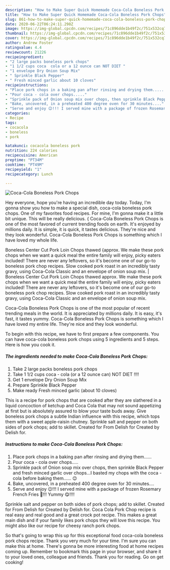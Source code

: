 ```yaml
---
description: "How to Make Super Quick Homemade Coca-Cola Boneless Pork Chops"
title: "How to Make Super Quick Homemade Coca-Cola Boneless Pork Chops"
slug: 861-how-to-make-super-quick-homemade-coca-cola-boneless-pork-chops
date: 2020-06-22T06:24:11.298Z
image: https://img-global.cpcdn.com/recipes/71c896dde1b49f2c/751x532cq70/coca-cola-boneless-pork-chops-recipe-main-photo.jpg
thumbnail: https://img-global.cpcdn.com/recipes/71c896dde1b49f2c/751x532cq70/coca-cola-boneless-pork-chops-recipe-main-photo.jpg
cover: https://img-global.cpcdn.com/recipes/71c896dde1b49f2c/751x532cq70/coca-cola-boneless-pork-chops-recipe-main-photo.jpg
author: Andrew Foster
ratingvalue: 4.4
reviewcount: 21226
recipeingredient:
- "2 large packs boneless pork chops"
- "1 1/2 cups coca  cola or a 12 ounce can NOT DIET "
- "1 envelope Dry Onion Soup Mix"
- " Sprinkle Black Pepper"
- " Fresh minced garlic about 10 cloves"
recipeinstructions:
- "Place pork chops in a baking pan after rinsing and drying them......"
- "Pour coca - cola over chops....."
- "Sprinkle pack of Onion soup mix over chops, then sprinkle Black Pepper and fresh minced garlic over chops...I basted my chops with the coca - cola before baking them...... 😉"
- "Bake, uncovered, in a preheated 400 degree oven for 30 minutes...."
- "Serve and enjoy 😉!!! I served mine with a package of frozen Rosemary French Fries 🍟!!! Yummy 😋!!!!"
categories:
- Recipe
tags:
- cocacola
- boneless
- pork

katakunci: cocacola boneless pork 
nutrition: 224 calories
recipecuisine: American
preptime: "PT34M"
cooktime: "PT49M"
recipeyield: "1"
recipecategory: Lunch

---
```



![Coca-Cola Boneless Pork Chops](https://img-global.cpcdn.com/recipes/71c896dde1b49f2c/751x532cq70/coca-cola-boneless-pork-chops-recipe-main-photo.jpg)

Hey everyone, hope you're having an incredible day today. Today, I'm gonna show you how to make a special dish, coca-cola boneless pork chops. One of my favorites food recipes. For mine, I'm gonna make it a little bit unique. This will be really delicious.
{
Coca-Cola Boneless Pork Chops is one of the most favored of current trending foods on earth. It's enjoyed by millions daily. It is simple, it is quick, it tastes delicious. They're nice and they look wonderful. Coca-Cola Boneless Pork Chops is something which I have loved my whole life.

Boneless Center Cut Pork Loin Chops thawed {approx. We make these pork chops when we want a quick meal the entire family will enjoy, picky eaters included! There are never any leftovers, so it&#39;s become one of our go-to boneless pork chop recipes. Slow cooked pork roast in an incredibly tasty gravy, using Coca-Cola Classic and an envelope of onion soup mix.
|
Boneless Center Cut Pork Loin Chops thawed approx. We make these pork chops when we want a quick meal the entire family will enjoy, picky eaters included! There are never any leftovers, so it&#39;s become one of our go-to boneless pork chop recipes. Slow cooked pork roast in an incredibly tasty gravy, using Coca-Cola Classic and an envelope of onion soup mix.

Coca-Cola Boneless Pork Chops is one of the most popular of recent trending meals in the world. It is appreciated by millions daily. It is easy, it's fast, it tastes yummy. Coca-Cola Boneless Pork Chops is something which I have loved my entire life. They're nice and they look wonderful.


To begin with this recipe, we have to first prepare a few components. You can have coca-cola boneless pork chops using 5 ingredients and 5 steps. Here is how you cook it.

<!--inarticleads1-->

##### The ingredients needed to make Coca-Cola Boneless Pork Chops:

1. Take 2 large packs boneless pork chops
1. Take 1 1/2 cups coca - cola (or a 12 ounce can) NOT DIET !!!!
1. Get 1 envelope Dry Onion Soup Mix
1. Prepare  Sprinkle Black Pepper
1. Make ready  Fresh minced garlic (about 10 cloves)


This is a recipe for pork chops that are cooked after they are slathered in a liquid concoction of ketchup and Coca Cola that may not sound appetizing at first but is absolutely assured to blow your taste buds away. Give boneless pork chops a subtle Indian influence with this recipe, which tops them with a sweet apple-raisin chutney. Sprinkle salt and pepper on both sides of pork chops; add to skillet. Created for From Delish for Created by Delish for. 

<!--inarticleads2-->

##### Instructions to make Coca-Cola Boneless Pork Chops:

1. Place pork chops in a baking pan after rinsing and drying them......
1. Pour coca - cola over chops.....
1. Sprinkle pack of Onion soup mix over chops, then sprinkle Black Pepper and fresh minced garlic over chops...I basted my chops with the coca - cola before baking them...... 😉
1. Bake, uncovered, in a preheated 400 degree oven for 30 minutes....
1. Serve and enjoy 😉!!! I served mine with a package of frozen Rosemary French Fries 🍟!!! Yummy 😋!!!!


Sprinkle salt and pepper on both sides of pork chops; add to skillet. Created for From Delish for Created by Delish for. Coca Cola Pork Chop recipe is real easy and real good and a great crock pot recipe. This makes a great main dish and if your family likes pork chops they will love this recipe. You might also like our recipe for cheesy ranch pork chops. 

So that's going to wrap this up for this exceptional food coca-cola boneless pork chops recipe. Thank you very much for your time. I'm sure you can make this at home. There's gonna be more interesting food at home recipes coming up. Remember to bookmark this page in your browser, and share it to your loved ones, colleague and friends. Thank you for reading. Go on get cooking!
